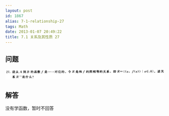 ```yaml
---
layout: post
id: 1867
alias: 7-1-relationship-27
tags: Math
date: 2013-01-07 20:49:22
title: 7.1 关系及其性质 27
---
```


## 问题

[![image](/user_images/1867-1.png "image")](/user_images/1867-1.png)

## 解答

没有学函数，暂时不回答 
